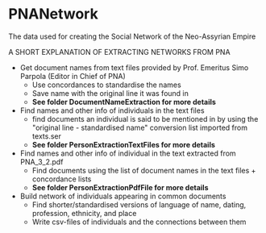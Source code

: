 # PNANetwork
The data used for creating the Social Network of the Neo-Assyrian Empire

A SHORT EXPLANATION OF EXTRACTING NETWORKS FROM PNA
* Get document names from text files provided by Prof. Emeritus Simo Parpola (Editor in Chief of PNA)
  * Use concordances to standardise the names
  * Save name with the original line it was found in
  * <b>See folder DocumentNameExtraction for more details</b>
* Find names and other info of individuals in the text files
  * find documents an individual is said to be mentioned in by using the "original line - standardised name" conversion list imported from texts.ser
  * <b>See folder PersonExtractionTextFiles for more details</b>
* Find names and other info of individual in the text extracted from PNA_3_2.pdf
	* Find documents using the list of document names in the text files + concordance lists
	* <b>See folder PersonExtractionPdfFile for more details</b>
* Build network of individuals appearing in common documents
	* Find shorter/standardised versions of language of name, dating, profession, ethnicity, and place 
	* Write csv-files of individuals and the connections between them
